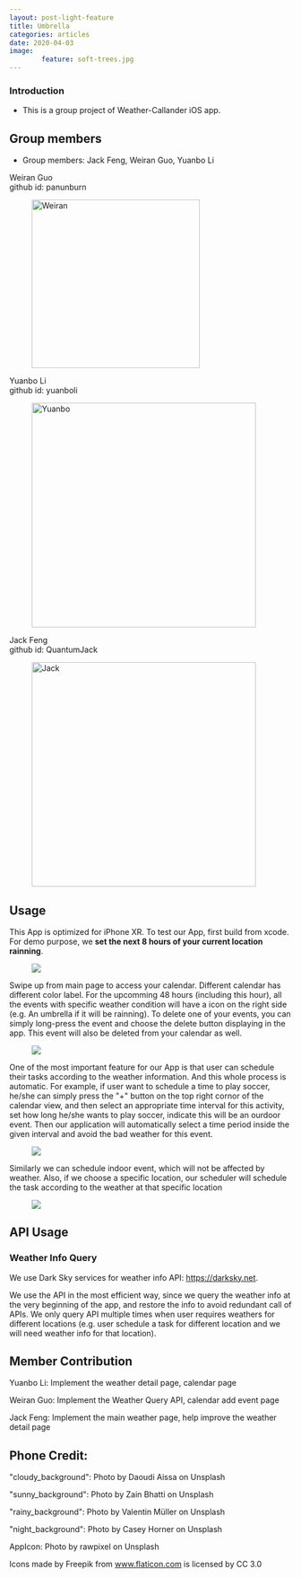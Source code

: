 ```yaml
---
layout: post-light-feature
title: Umbrella
categories: articles
date: 2020-04-03
image: 
        feature: soft-trees.jpg
---
```


### Introduction
- This is a group project of Weather-Callander iOS app.

## Group members
- Group members: Jack Feng, Weiran Guo, Yuanbo Li

Weiran Guo <br />
github id: panunburn <br />
<figure>
	<img src="./pic/weiran.jpg" alt="Weiran" width="300"/>
</figure>

Yuanbo Li <br />
github id: yuanboli <br />
<figure>
	<img src="./pic/yuanbo.jpg" alt="Yuanbo" width="400"/>
</figure>

Jack Feng <br />
github id: QuantumJack <br />
<figure>
	<img src="./pic/jack.jpg" alt="Jack" width="400"/>
</figure>

## Usage
This App is optimized for iPhone XR.
To test our App, first build from xcode. For demo purpose, we **set the next 8 hours of your current location rainning**.

<figure>
	<img src="https://github.com/ECS189E/utilityApp/blob/master/demo/image1.gif">
</figure>

Swipe up from main page to access your calendar. Different calendar has different color label. For the upcomming 48 hours (including this hour), all the events with specific weather condition will have a icon on the right side (e.g. An umbrella if it will be rainning).
To delete one of your events, you can simply long-press the event and choose the delete button displaying in the app. This event will also be deleted from your calendar as well.

<figure>
	<img src="https://github.com/ECS189E/utilityApp/blob/master/demo/image2.gif">
</figure>

One of the most important feature for our App is that user can schedule their tasks according to the weather information. And this whole process is automatic. For example, if user want to schedule a time to play soccer, he/she can simply press the "+" button on the top right cornor of the calendar view, and then select an appropriate time interval for this activity, set how long he/she wants to play soccer, indicate this will be an ourdoor event. Then our application will automatically select a time period inside the given interval and avoid the bad weather for this event.

<figure>
	<img src="https://github.com/ECS189E/utilityApp/blob/master/demo/image3.gif">
</figure>

Similarly we can schedule indoor event, which will not be affected by weather. Also, if we choose a specific location, our scheduler will schedule the task according to the weather at that specific location

<figure>
	<img src="https://github.com/ECS189E/utilityApp/blob/master/demo/image4.gif">
</figure>

## API Usage
### Weather Info Query
We use Dark Sky services for weather info API: https://darksky.net.

We use the API in the most efficient way, since we query the weather info at the very beginning of the app, and restore the info to avoid redundant call of APIs. We only query API multiple times when user requires weathers for different locations (e.g. user schedule a task for different location and we will need weather info for that location).
## Member Contribution
Yuanbo Li: Implement the weather detail page, calendar page

Weiran Guo: Implement the Weather Query API, calendar add event page

Jack Feng: Implement the main weather page, help improve the weather detail page
## Phone Credit:
"cloudy_background": Photo by Daoudi Aissa on Unsplash

"sunny_background": Photo by Zain Bhatti on Unsplash

"rainy_background": Photo by Valentin Müller on Unsplash

"night_background": Photo by Casey Horner on Unsplash

AppIcon: Photo by rawpixel on Unsplash

Icons made by Freepik from www.flaticon.com is licensed by CC 3.0